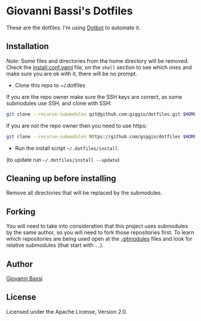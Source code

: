 # Giovanni Bassi's Dotfiles

These are the dotfiles. I'm using
[Dotbot](https://github.com/anishathalye/dotbot)
to automate it.

## Installation

*Note:* Some files and directories from the home directory will be removed. Check the
[install.conf.yaml](https://github.com/giggio/dotfiles/blob/master/install.conf.yaml)
file, on the `shell` section to see which ones and make sure you are ok with it,
there will be no prompt.

* Clone this repo to ~/.dotfiles

If you are the repo owner make sure the SSH keys are correct, as some submodules
use SSH, and clone with SSH:

````bash
git clone --recurse-submodules git@github.com:giggio/dotfiles.git $HOME/.dotfiles
````

If you are not the repo owner then you need to use https:

````bash
git clone --recurse-submodules https://github.com/giggio/dotfiles $HOME/.dotfiles
````

* Run the install script `~/.dotfiles/install`.

(to update run `~/.dotfiles/install --update`)

## Cleaning up before installing

Remove all directories that will be replaced by the submodules.

## Forking

You will need to take into consideration that this project uses submodules by
the same author, so you will need to fork those repositories first.
To learn which repositories are being used open at the [.gitmodules]() files and
look for relative submodules (that start with `..`).

## Author

[Giovanni Bassi](https://twitter.com/giovannibassi)

## License

Licensed under the Apache License, Version 2.0.

